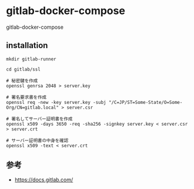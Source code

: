 # gitlab-docker-compose
gitlab-docker-compose

## installation

```
mkdir gitlab-runner

cd gitlab/ssl

# 秘密鍵を作成
openssl genrsa 2048 > server.key

# 署名要求書を作成
openssl req -new -key server.key -subj "/C=JP/ST=Some-State/O=Some-Org/CN=gitlab.local" > server.csr

# 署名してサーバー証明書を作成
openssl x509 -days 3650 -req -sha256 -signkey server.key < server.csr > server.crt

# サーバー証明書の中身を確認
openssl x509 -text < server.crt
```

## 参考
- https://docs.gitlab.com/

